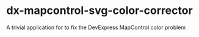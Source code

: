 # dx-mapcontrol-svg-color-corrector
A trivial application for to fix the DevExpress MapControl color problem
